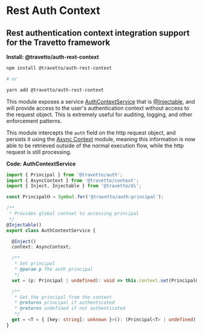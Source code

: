 <!-- This file was generated by @travetto/doc and should not be modified directly -->
<!-- Please modify https://github.com/travetto/travetto/tree/main/module/auth-rest-context/DOC.tsx and execute "npx trv doc" to rebuild -->
# Rest Auth Context

## Rest authentication context integration support for the Travetto framework

**Install: @travetto/auth-rest-context**
```bash
npm install @travetto/auth-rest-context

# or

yarn add @travetto/auth-rest-context
```

This module exposes a service [AuthContextService](https://github.com/travetto/travetto/tree/main/module/auth-rest-context/src/service.ts#L11) that is [@Injectable](https://github.com/travetto/travetto/tree/main/module/di/src/decorator.ts#L31), and will provide access to the user's authentication context without access to the request object.  This is extremely useful for auditing, logging, and other enforcement patterns. 

This module intercepts the `auth` field on the http request object, and persists it using the [Async Context](https://github.com/travetto/travetto/tree/main/module/context#readme "Async-aware state management, maintaining context across asynchronous calls.") module, meaning this information is now able to be retrieved outside of the normal execution flow, while the http request is still processing.

**Code: AuthContextService**
```typescript
import { Principal } from '@travetto/auth';
import { AsyncContext } from '@travetto/context';
import { Inject, Injectable } from '@travetto/di';

const PrincipalⲐ = Symbol.for('@travetto/auth:principal');

/**
 * Provides global context to accessing principal
 */
@Injectable()
export class AuthContextService {

  @Inject()
  context: AsyncContext;

  /**
   * Set principal
   * @param p The auth principal
   */
  set = (p: Principal | undefined): void => this.context.set(PrincipalⲐ, p);

  /**
   * Get the principal from the context
   * @returns principal if authenticated
   * @returns undefined if not authenticated
   */
  get = <T = { [key: string]: unknown }>(): (Principal<T> | undefined) => this.context.get<Principal<T>>(PrincipalⲐ);
}
```
